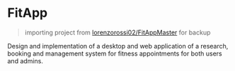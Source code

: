 # FitApp

> importing project from [lorenzorossi02/FitAppMaster](https://github.com/lorenzorossi02/FitAppMaster/tree/master) for backup

Design and implementation of a desktop and web application of a research, booking and management system for fitness appointments for both users and admins.
